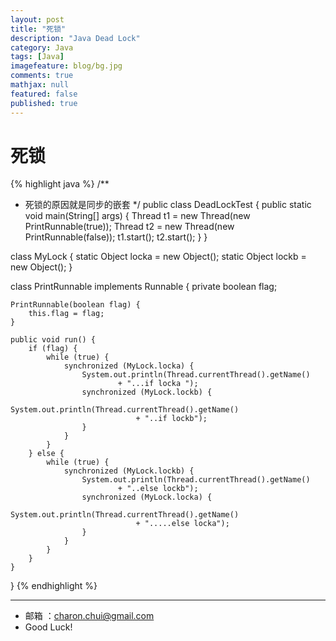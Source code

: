 ```yaml
---
layout: post
title: "死锁"
description: "Java Dead Lock"
category: Java
tags: [Java]
imagefeature: blog/bg.jpg
comments: true
mathjax: null
featured: false
published: true
---
```


死锁
===

{% highlight java %}
/**
 * 死锁的原因就是同步的嵌套
 */
public class DeadLockTest {
	public static void main(String[] args) {
		Thread t1 = new Thread(new PrintRunnable(true));
		Thread t2 = new Thread(new PrintRunnable(false));
		t1.start();
		t2.start();
	}
}

class MyLock {
	static Object locka = new Object();
	static Object lockb = new Object();
}

class PrintRunnable implements Runnable {
	private boolean flag;

	PrintRunnable(boolean flag) {
		this.flag = flag;
	}

	public void run() {
		if (flag) {
			while (true) {
				synchronized (MyLock.locka) {
					System.out.println(Thread.currentThread().getName()
							+ "...if locka ");
					synchronized (MyLock.lockb) {
						System.out.println(Thread.currentThread().getName()
								+ "..if lockb");
					}
				}
			}
		} else {
			while (true) {
				synchronized (MyLock.lockb) {
					System.out.println(Thread.currentThread().getName()
							+ "..else lockb");
					synchronized (MyLock.locka) {
						System.out.println(Thread.currentThread().getName()
								+ ".....else locka");
					}
				}
			}
		}
	}
}
{% endhighlight %}
	
---

- 邮箱 ：charon.chui@gmail.com  
- Good Luck! 

